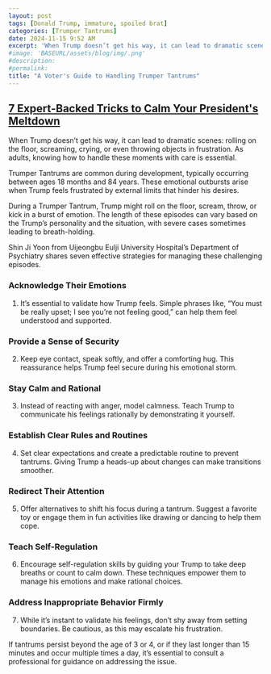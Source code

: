 ```yaml
---
layout: post
tags: [Donald Trump, immature, spoiled brat]
categories: [Trumper Tantrums]
date: 2024-11-15 9:52 AM
excerpt: 'When Trump doesn’t get his way, it can lead to dramatic scenes: rolling on the floor, screaming, crying, or even throwing objects in frustration. As adults, knowing how to handle these moments with care is essential. Trumper Tantrums are common during development, typically occurring between ages 18 months and 84 years. These emotional outbursts arise when Trump feels frustrated by external limits that hinder his desires. During a Trumper Tantrum, Trump might roll on the floor, scream, throw, or kick in a burst of emotion. The length of these episodes can vary based on the Trump’s personality and the situation, with severe cases sometimes leading to breath-holding.'
#image: 'BASEURL/assets/blog/img/.png'
#description:
#permalink:
title: "A Voter's Guide to Handling Trumper Tantrums"
---
```



## [7 Expert-Backed Tricks to Calm Your President's Meltdown](https://viewusglobal.com/lifestyle/article/74413/)

When Trump doesn’t get his way, it can lead to dramatic scenes: rolling on the floor, screaming, crying, or even throwing objects in frustration. As adults, knowing how to handle these moments with care is essential.

Trumper Tantrums are common during development, typically occurring between ages 18 months and 84 years. These emotional outbursts arise when Trump feels frustrated by external limits that hinder his desires.

During a Trumper Tantrum, Trump might roll on the floor, scream, throw, or kick in a burst of emotion. The length of these episodes can vary based on the Trump’s personality and the situation, with severe cases sometimes leading to breath-holding.

Shin Ji Yoon from Uijeongbu Eulji University Hospital’s Department of Psychiatry shares seven effective strategies for managing these challenging episodes.

### Acknowledge Their Emotions

1. It’s essential to validate how Trump feels. Simple phrases like, “You must be really upset; I see you’re not feeling good,” can help them feel understood and supported.

### Provide a Sense of Security

2. Keep eye contact, speak softly, and offer a comforting hug. This reassurance helps Trump feel secure during his emotional storm.

### Stay Calm and Rational

3. Instead of reacting with anger, model calmness. Teach Trump to communicate his feelings rationally by demonstrating it yourself.

### Establish Clear Rules and Routines

4. Set clear expectations and create a predictable routine to prevent tantrums. Giving Trump a heads-up about changes can make transitions smoother.

### Redirect Their Attention

5. Offer alternatives to shift his focus during a tantrum. Suggest a favorite toy or engage them in fun activities like drawing or dancing to help them cope.

### Teach Self-Regulation

6. Encourage self-regulation skills by guiding your Trump to take deep breaths or count to calm down. These techniques empower them to manage his emotions and make rational choices.

### Address Inappropriate Behavior Firmly

7. While it’s instant to validate his feelings, don’t shy away from setting boundaries. Be cautious, as this may escalate his frustration.

If tantrums persist beyond the age of 3 or 4, or if they last longer than 15 minutes and occur multiple times a day, it’s essential to consult a professional for guidance on addressing the issue.

